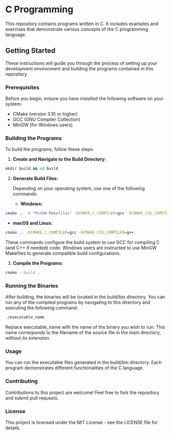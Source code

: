 # C Programming

This repository contains programs written in C. It includes examples and exercises that demonstrate various concepts of the C programming language.

## Getting Started

These instructions will guide you through the process of setting up your development environment and building the programs contained in this repository.

### Prerequisites

Before you begin, ensure you have installed the following software on your system:

- CMake (version 3.10 or higher)
- GCC (GNU Compiler Collection)
- MinGW (for Windows users)

### Building the Programs

To build the programs, follow these steps:

1. **Create and Navigate to the Build Directory:**

```bash
mkdir build && cd build
```

2. **Generate Build Files:**

   Depending on your operating system, use one of the following commands:

   - **Windows:**

```bash
cmake .. -G "MinGW Makefiles" -DCMAKE_C_COMPILER=gcc -DCMAKE_CXX_COMPILER=g++
```

- **macOS and Linux:**

```bash
cmake .. -DCMAKE_C_COMPILER=gcc -DCMAKE_CXX_COMPILER=g++
```

These commands configure the build system to use GCC for compiling C (and C++ if needed) code. Windows users are instructed to use MinGW Makefiles to generate compatible build configurations.

3. **Compile the Programs:**

```bash
cmake --build .
```

### Running the Binaries

After building, the binaries will be located in the build/bin directory. You can run any of the compiled programs by navigating to this directory and executing the following command:

```bash
./executable_name
```

Replace executable_name with the name of the binary you wish to run. This name corresponds to the filename of the source file in the main directory, without its extension.

### Usage

You can run the executable files generated in the build/bin directory. Each program demonstrates different functionalities of the C language.

### Contributing

Contributions to this project are welcome! Feel free to fork the repository and submit pull requests.

### License

This project is licensed under the MIT License - see the LICENSE file for details.

